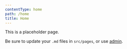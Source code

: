 ```yaml
---
contentType: home
path: /home
title: Home
---
```

This is a placeholder page.

Be sure to update your `.md` files in `src/pages`, or use [admin](/admin).

